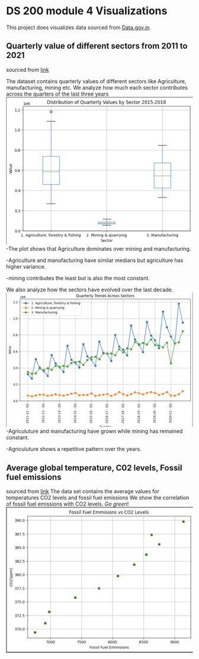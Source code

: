 # DS 200 module 4 Visualizations
This project does visualizes data sourced from [Data.gov.in](https://data.gov.in).




## Quarterly value of different sectors from 2011 to 2021
sourced from [link](https://www.data.gov.in/resource/quarterly-estimates-gdp-current-prices-2011-12-series-2011-12-2022-23)

The dataset contains quarterly values of different sectors like Agriculture, manufacturing, mining etc.
We analyze how much each sector contributes across the quarters of the last three years
![Alt text](Plots/distribution_of_gdp.png)
-The plot shows that Agriculture dominates over mining and manufacturing.

-Agriculture and manufacturing have similar medians but agriculture has higher variance.

-mining contributes the least but is also the most constant.

We also analyze how the sectors have evolved over the last decade.
![Alt text](Plots/growth_sectors.png)
-Agriculuture and manufacturing have grown while mining has remained constant.

-Agriculuture shows a repetitive pattern over the years.

## Average global temperature, C02 levels, Fossil fuel emissions
sourced from [link](https://www.data.gov.in/resource/global-average-temperature-and-atmosphere-concentration-carbon-dioxide)
The data set contains the average values for temperatures CO2 levels and fossil fuel emissions
We show the correlation of fossil fuel emissions with CO2 levels. _Go green_!
![Alt text](Plots/co2.png)



